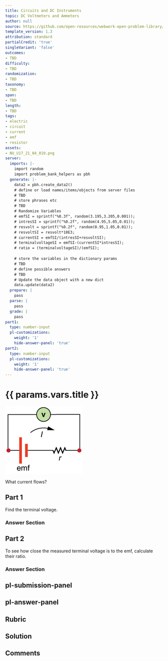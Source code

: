 ```yaml
---
title: Circuits and DC Instruments
topic: DC Voltmeters and Ammeters
author: null
source: https://github.com/open-resources/webwork-open-problem-library/tree/master/Contrib/BrockPhysics/College_Physics_Urone/21.Circuits_and_DC_Instruments/21-04.DC_Voltmeters_and_Ammeters/NU_U17_21_04_010.pg
template_version: 1.3
attribution: standard
partialCredit: 'true'
singleVariant: 'false'
outcomes:
- TBD
difficulty:
- TBD
randomization:
- TBD
taxonomy:
- TBD
span:
- TBD
length:
- TBD
tags:
- electric
- circuit
- current
- emf
- resistor
assets:
- NU_U17_21_04_010.png
server:
  imports: |-
    import random
    import problem_bank_helpers as pbh
  generate: |-
    data2 = pbh.create_data2()
    # define or load names/items/objects from server files
    # TBD
    # store phrases etc
    # TBD
    # Randomize Variables
    # emfSI = sprintf("%0.3f", random(3.195,3.205,0.001));
    # intresSI = sprintf("%0.2f", random(4.95,5.05,0.01));
    # resvolt = sprintf("%0.2f", random(0.95,1.05,0.01));
    # resvoltSI = resvolt*10E3;
    # currentSI = emfSI/(intresSI+resvoltSI);
    # terminalvoltageSI = emfSI-(currentSI*intresSI);
    # ratio = (terminalvoltageSI)/(emfSI);

    # store the variables in the dictionary params
    # TBD
    # define possible answers
    # TBD
    # Update the data object with a new dict
    data.update(data2)
  prepare: |
    pass
  parse: |
    pass
  grade: |
    pass
part1:
  type: number-input
  pl-customizations:
    weight: '1'
    hide-answer-panel: 'true'
part2:
  type: number-input
  pl-customizations:
    weight: '1'
    hide-answer-panel: 'true'
---
```


# {{ params.vars.title }} 

![Voltmeter](NU_U17_21_04_010.png)

What current flows?

## Part 1 
Find the terminal voltage. 


 ### Answer Section

## Part 2 
To see how close the measured terminal voltage is to the emf, calculate their ratio. 


 ### Answer Section


## pl-submission-panel 


## pl-answer-panel 


## Rubric 


## Solution 


## Comments 


